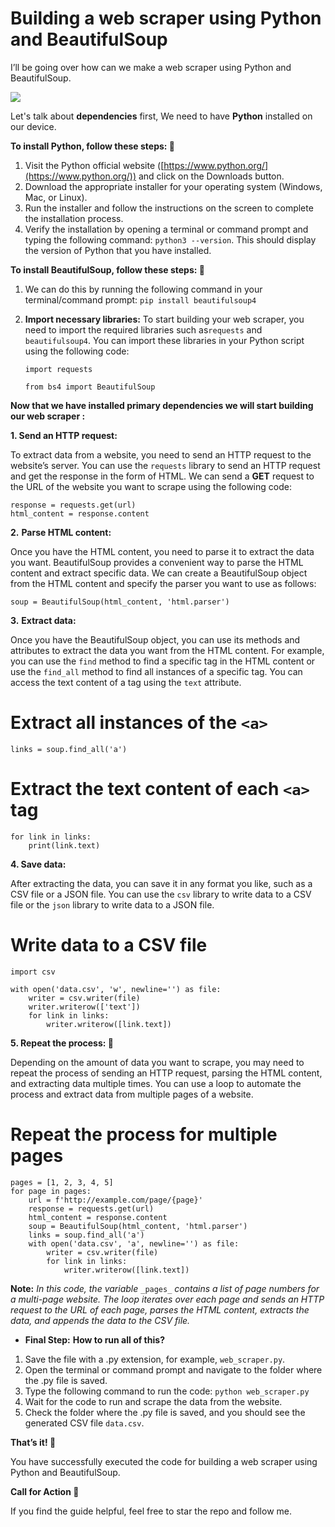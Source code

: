 # Building a web scraper using Python and BeautifulSoup

I’ll be going over how can we make a web scraper using Python and BeautifulSoup.

![](https://cdn-images-1.medium.com/max/800/1*Dd1xU8upH6wu7FRCFZH24w.jpeg)

Let's talk about **dependencies** first, We need to have **Python** installed on our device.

**To install Python, follow these steps: 🐍**

1.  Visit the Python official website ([https://www.python.org/](https://www.python.org/)) and click on the Downloads button.
2.  Download the appropriate installer for your operating system (Windows, Mac, or Linux).
3.  Run the installer and follow the instructions on the screen to complete the installation process.
4.  Verify the installation by opening a terminal or command prompt and typing the following command: `python3 --version`. This should display the version of Python that you have installed.

**To install BeautifulSoup, follow these steps: 🍲**

1.  We can do this by running the following command in your terminal/command prompt: `pip install beautifulsoup4`
2.  **Import necessary libraries:** To start building your web scraper, you need to import the required libraries such as`requests` and `beautifulsoup4`. You can import these libraries in your Python script using the following code:

      
    
        import requests
      `from bs4 import BeautifulSoup`

**Now that we have installed primary dependencies we will start building our web scraper :**

**1. Send an HTTP request:**

To extract data from a website, you need to send an HTTP request to the website’s server. You can use the `requests` library to send an HTTP request and get the response in the form of HTML. We can send a **GET** request to the URL of the website you want to scrape using the following code:

    response = requests.get(url)
    html_content = response.content

**2.** **Parse HTML content:**

Once you have the HTML content, you need to parse it to extract the data you want. BeautifulSoup provides a convenient way to parse the HTML content and extract specific data. We can create a BeautifulSoup object from the HTML content and specify the parser you want to use as follows:

    soup = BeautifulSoup(html_content, 'html.parser')


**3.** **Extract data:**

Once you have the BeautifulSoup object, you can use its methods and attributes to extract the data you want from the HTML content. For example, you can use the `find` method to find a specific tag in the HTML content or use the `find_all` method to find all instances of a specific tag. You can access the text content of a tag using the `text` attribute.

# Extract all instances of the `<a>`  

    links = soup.find_all('a')  

  
# Extract the text content of each `<a>` tag  

    for link in links:  
        print(link.text)

**4. Save data:**

After extracting the data, you can save it in any format you like, such as a CSV file or a JSON file. You can use the `csv` library to write data to a CSV file or the `json` library to write data to a JSON file.

# Write data to a CSV file  

    import csv  
      
    with open('data.csv', 'w', newline='') as file:  
        writer = csv.writer(file)  
        writer.writerow(['text'])  
        for link in links:  
            writer.writerow([link.text])

**5. Repeat the process: 🔁**

Depending on the amount of data you want to scrape, you may need to repeat the process of sending an HTTP request, parsing the HTML content, and extracting data multiple times. You can use a loop to automate the process and extract data from multiple pages of a website.

# Repeat the process for multiple pages  

    pages = [1, 2, 3, 4, 5]  
    for page in pages:  
        url = f'http://example.com/page/{page}'  
        response = requests.get(url)  
        html_content = response.content  
        soup = BeautifulSoup(html_content, 'html.parser')  
        links = soup.find_all('a')  
        with open('data.csv', 'a', newline='') as file:  
            writer = csv.writer(file)  
            for link in links:  
                writer.writerow([link.text])

**Note:** _In this code, the variable_ `_pages_` _contains a list of page numbers for a multi-page website. The loop iterates over each page and sends an HTTP request to the URL of each page, parses the HTML content, extracts the data, and appends the data to the CSV file._

-   **Final Step:** **How to run all of this?**

1.  Save the file with a .py extension, for example, `web_scraper.py`.
2.  Open the terminal or command prompt and navigate to the folder where the .py file is saved.
3.  Type the following command to run the code: `python web_scraper.py`
4.  Wait for the code to run and scrape the data from the website.
5.  Check the folder where the .py file is saved, and you should see the generated CSV file `data.csv`.

**That’s it! 🎉**

You have successfully executed the code for building a web scraper using Python and BeautifulSoup.

**Call for Action 🎯**

If you find the guide helpful, feel free to star the repo and follow me.
